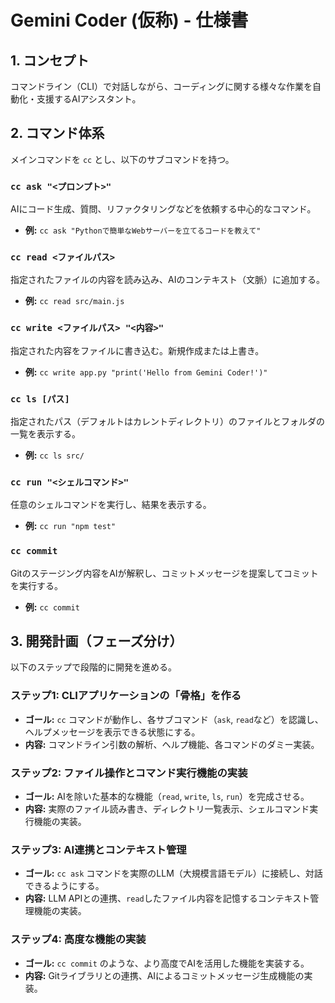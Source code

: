 # Gemini Coder (仮称) - 仕様書

## 1. コンセプト

コマンドライン（CLI）で対話しながら、コーディングに関する様々な作業を自動化・支援するAIアシスタント。

## 2. コマンド体系

メインコマンドを `cc` とし、以下のサブコマンドを持つ。

### `cc ask "<プロンプト>"`

AIにコード生成、質問、リファクタリングなどを依頼する中心的なコマンド。

- **例:** `cc ask "Pythonで簡単なWebサーバーを立てるコードを教えて"`

### `cc read <ファイルパス>`

指定されたファイルの内容を読み込み、AIのコンテキスト（文脈）に追加する。

- **例:** `cc read src/main.js`

### `cc write <ファイルパス> "<内容>"`

指定された内容をファイルに書き込む。新規作成または上書き。

- **例:** `cc write app.py "print('Hello from Gemini Coder!')"`

### `cc ls [パス]`

指定されたパス（デフォルトはカレントディレクトリ）のファイルとフォルダの一覧を表示する。

- **例:** `cc ls src/`

### `cc run "<シェルコマンド>"`

任意のシェルコマンドを実行し、結果を表示する。

- **例:** `cc run "npm test"`

### `cc commit`

Gitのステージング内容をAIが解釈し、コミットメッセージを提案してコミットを実行する。

- **例:** `cc commit`

## 3. 開発計画（フェーズ分け）

以下のステップで段階的に開発を進める。

### ステップ1: CLIアプリケーションの「骨格」を作る

- **ゴール:** `cc` コマンドが動作し、各サブコマンド（`ask`, `read`など）を認識し、ヘルプメッセージを表示できる状態にする。
- **内容:** コマンドライン引数の解析、ヘルプ機能、各コマンドのダミー実装。

### ステップ2: ファイル操作とコマンド実行機能の実装

- **ゴール:** AIを除いた基本的な機能（`read`, `write`, `ls`, `run`）を完成させる。
- **内容:** 実際のファイル読み書き、ディレクトリ一覧表示、シェルコマンド実行機能の実装。

### ステップ3: AI連携とコンテキスト管理

- **ゴール:** `cc ask` コマンドを実際のLLM（大規模言語モデル）に接続し、対話できるようにする。
- **内容:** LLM APIとの連携、`read`したファイル内容を記憶するコンテキスト管理機能の実装。

### ステップ4: 高度な機能の実装

- **ゴール:** `cc commit` のような、より高度でAIを活用した機能を実装する。
- **内容:** Gitライブラリとの連携、AIによるコミットメッセージ生成機能の実装。
